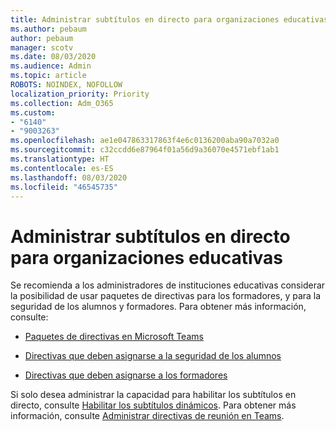 ```yaml
---
title: Administrar subtítulos en directo para organizaciones educativas
ms.author: pebaum
author: pebaum
manager: scotv
ms.date: 08/03/2020
ms.audience: Admin
ms.topic: article
ROBOTS: NOINDEX, NOFOLLOW
localization_priority: Priority
ms.collection: Adm_O365
ms.custom:
- "6140"
- "9003263"
ms.openlocfilehash: ae1e047863317863f4e6c0136200aba90a7032a0
ms.sourcegitcommit: c32ccdd6e87964f01a56d9a36070e4571ebf1ab1
ms.translationtype: HT
ms.contentlocale: es-ES
ms.lasthandoff: 08/03/2020
ms.locfileid: "46545735"
---
```

# <a name="managing-live-captions-for-education-organizations"></a>Administrar subtítulos en directo para organizaciones educativas

Se recomienda a los administradores de instituciones educativas considerar la posibilidad de usar paquetes de directivas para los formadores, y para la seguridad de los alumnos y formadores. Para obtener más información, consulte:  

- [Paquetes de directivas en Microsoft Teams](https://docs.microsoft.com/microsoftteams/policy-packages-edu#policy-packages-in-microsoft-teams)  
    
- [Directivas que deben asignarse a la seguridad de los alumnos](https://docs.microsoft.com/microsoftteams/policy-packages-edu#policies-that-should-be-assigned-for-student-safety)

- [Directivas que deben asignarse a los formadores](https://docs.microsoft.com/microsoftteams/policy-packages-edu#policies-that-should-be-assigned-for-educators)

Si solo desea administrar la capacidad para habilitar los subtítulos en directo, consulte [Habilitar los subtítulos dinámicos](https://docs.microsoft.com/microsoftteams/meeting-policies-in-teams#enable-live-captions). Para obtener más información, consulte [Administrar directivas de reunión en Teams](https://docs.microsoft.com/microsoftteams/meeting-policies-in-teams).